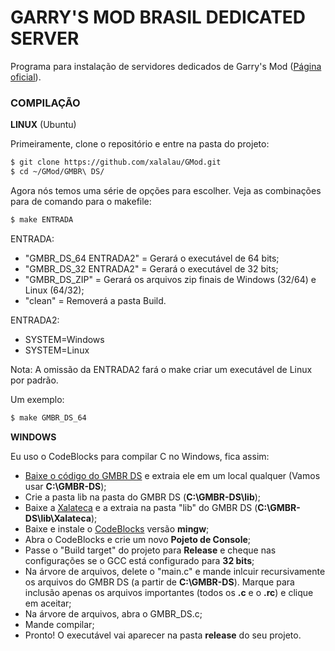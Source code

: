 # GARRY'S MOD BRASIL DEDICATED SERVER

Programa para instalação de servidores dedicados de Garry's Mod ([Página oficial](http://gmbrblog.blogspot.com.br/2012/07/garrys-mod-brasil-dedicated-server-gmbr.html)).

### COMPILAÇÃO


**LINUX** (Ubuntu)

Primeiramente, clone o repositório e entre na pasta do projeto:

```sh
$ git clone https://github.com/xalalau/GMod.git
$ cd ~/GMod/GMBR\ DS/
````

Agora nós temos uma série de opções para escolher. Veja as combinações para de comando para o makefile:

```sh
$ make ENTRADA
````

ENTRADA:
- "GMBR_DS_64 ENTRADA2"  = Gerará o executável de 64 bits;
- "GMBR_DS_32 ENTRADA2"  = Gerará o executável de 32 bits;
- "GMBR_DS_ZIP"          = Gerará os arquivos zip finais de Windows (32/64) e Linux (64/32);
- "clean"                = Removerá a pasta Build.

ENTRADA2:
- SYSTEM=Windows
- SYSTEM=Linux

Nota: A omissão da ENTRADA2 fará o make criar um executável de Linux por padrão.

Um exemplo:

```sh
$ make GMBR_DS_64
````

**WINDOWS**

Eu uso o CodeBlocks para compilar C no Windows, fica assim:

- [Baixe o código do GMBR DS](https://github.com/xalalau/GMod/archive/master.zip) e extraia ele em um local qualquer (Vamos usar **C:\GMBR-DS**);
- Crie a pasta lib na pasta do GMBR DS (**C:\GMBR-DS\lib**);
- Baixe a [Xalateca](https://github.com/xalalau/Xalateca) e a extraia na pasta "lib" do GMBR DS (**C:\GMBR-DS\lib\Xalateca**);
- Baixe e instale o [CodeBlocks](http://www.codeblocks.org/downloads/26) versão **mingw**;
- Abra o CodeBlocks e crie um novo **Pojeto de Console**;
- Passe o "Build target" do projeto para **Release** e cheque nas configurações se o GCC está configurado para **32 bits**;
- Na árvore de arquivos, delete o "main.c" e mande inlcuir recursivamente os arquivos do GMBR DS (a partir de **C:\GMBR-DS**). Marque para inclusão apenas os arquivos importantes (todos os **.c** e o **.rc**) e clique em aceitar;
- Na árvore de arquivos, abra o GMBR_DS.c;
- Mande compilar;
- Pronto! O executável vai aparecer na pasta **release** do seu projeto.

